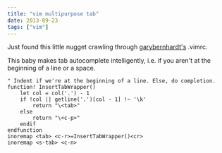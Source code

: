 ```yaml
---
title: "vim multipurpose tab"
date: 2013-09-23 
tags: ["vim"]
---
```


Just found this little nugget crawling through [garybernhardt's](https://github.com/garybernhardt/dotfiles/blob/master/.vimrc) .vimrc.

This baby makes tab autocomplete intelligently, i.e. if you aren't at the beginning of a line or a space.  

```vim
" Indent if we're at the beginning of a line. Else, do completion.
function! InsertTabWrapper() 
    let col = col('.') - 1
    if !col || getline('.')[col - 1] !~ '\k'
        return "\<tab>"
    else
        return "\<c-p>"
    endif
endfunction
inoremap <tab> <c-r>=InsertTabWrapper()<cr>
inoremap <s-tab> <c-n>
```


